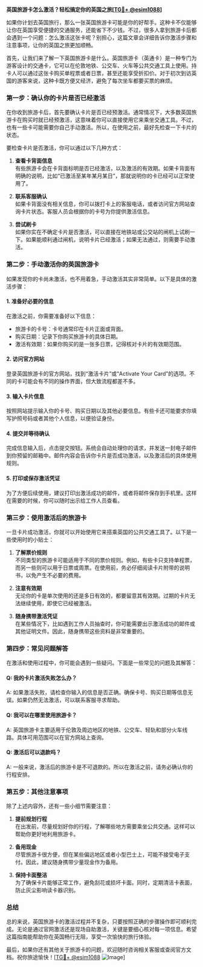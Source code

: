 **英国旅游卡怎么激活？轻松搞定你的英国之旅[[TG💪+ @esim1088](https://t.me/s/esim1088)]**

如果你计划去英国旅行，那么一张英国旅游卡可能是你的好帮手。这种卡不仅能够让你在英国享受便捷的交通服务，还能省下不少钱。不过，很多人拿到旅游卡后都会遇到一个问题：怎么激活这张卡呢？别担心，这篇文章会详细告诉你激活步骤和注意事项，让你的英国之旅更加顺畅。

首先，让我们来了解一下英国旅游卡是什么。英国旅游卡（英通卡）是一种专门为游客设计的交通卡，它可以在伦敦地铁、公交车、火车等公共交通工具上使用。持卡人可以通过这张卡购买单程票或者日票，甚至还能享受折扣价。对于初次到访英国的游客来说，这种卡既方便又经济，避免了每次坐车都要买票的麻烦。

### **第一步：确认你的卡片是否已经激活**

在你收到旅游卡后，首先要确认卡片是否已经预激活。通常情况下，大多数英国旅游卡在购买时就已经预激活，这意味着你可以直接使用它来乘坐交通工具。不过，也有一些卡可能需要你自己手动激活。所以，在使用之前，最好先检查一下卡片的状态。

要检查卡片是否激活，你可以通过以下几种方式：

1. **查看卡背面信息**  
   有些旅游卡会在卡背面标明是否已经激活，以及激活的有效期。如果卡背面有明确的说明，比如“已激活至某年某月某日”，那就说明你的卡已经可以正常使用了。

2. **联系客服确认**  
   如果卡背面没有相关信息，你可以拨打卡上的客服电话，或者访问官方网站查询卡片状态。客服人员会根据你的卡号为你提供激活信息。

3. **尝试刷卡**  
   如果你实在不确定卡片是否激活，可以直接在地铁站或公交站的闸机上试刷一下。如果能顺利通过闸机，说明卡片已经激活；如果无法通过，则需要手动激活。

### **第二步：手动激活你的英国旅游卡**

如果发现你的卡尚未激活，也不用着急，手动激活其实非常简单。以下是具体的激活步骤：

#### **1. 准备好必要的信息**
在激活之前，你需要准备好以下信息：
- 旅游卡的卡号：卡号通常印在卡片正面或背面。
- 购买日期：记录下你购买旅游卡的具体日期。
- 激活有效期：如果你购买的是一张多日票，记得核对卡片的有效期范围。

#### **2. 访问官方网站**
登录英国旅游卡的官方网站，找到“激活卡片”或“Activate Your Card”的选项。不同的卡可能会有不同的操作界面，但大致流程都差不多。

#### **3. 输入卡片信息**
按照网站提示输入你的卡号、购买日期以及其他必要信息。有些卡还可能要求你填写护照号码或者其他个人信息，以便验证身份。

#### **4. 提交并等待确认**
完成信息输入后，点击提交按钮。系统会自动处理你的请求，并发送一封电子邮件到你预留的邮箱中。邮件内容会告诉你卡片是否成功激活，以及激活后的具体使用规则。

#### **5. 打印或保存激活凭证**
为了方便后续使用，建议打印出激活成功的邮件，或者将邮件保存到手机里。这样在需要的时候，你可以随时出示给工作人员查看。

### **第三步：使用激活后的旅游卡**

一旦卡片成功激活，你就可以开始使用它来搭乘英国的公共交通工具了。以下是一些使用时的小贴士：

1. **了解票价规则**  
   不同类型的旅游卡可能适用于不同的票价规则。例如，有些卡只支持单程票，而另一些则可以用于日票或周票。在使用前，务必仔细阅读卡片附带的说明书，以免产生不必要的费用。

2. **注意有效期**  
   无论你的卡是单次使用的还是多日有效的，都要留意其有效期。过期的卡片无法继续使用，即使它已经被激活。

3. **随身携带激活凭证**  
   在某些情况下，比如遇到工作人员抽查时，你可能需要出示激活成功的邮件或其他证明文件。因此，随身携带这些资料是非常重要的。

### **第四步：常见问题解答**

在激活和使用过程中，你可能会遇到一些疑问。下面是一些常见的问题及其解答：

#### **Q: 我的卡片激活失败怎么办？**
A: 如果激活失败，请检查你输入的信息是否正确。确保卡号、购买日期等信息无误。如果仍然无法激活，可以联系客服寻求帮助。

#### **Q: 我可以在哪里使用旅游卡？**
A: 英国旅游卡主要适用于伦敦及周边地区的地铁、公交车、轻轨和部分火车线路。具体可用范围可以在官方网站上查询。

#### **Q: 激活后可以退款吗？**
A: 一般来说，激活后的旅游卡是不可退款的。所以在激活之前，请务必确认你的行程安排。

### **第五步：其他注意事项**

除了上述内容外，还有一些小细节需要注意：

1. **提前规划行程**  
   在出发前，尽量规划好你的行程，了解哪些地方需要乘坐公共交通。这样可以帮助你更好地利用旅游卡。

2. **备用现金**  
   尽管旅游卡很方便，但在某些偏远地区或者小型巴士上，可能不接受电子支付。因此，建议随身携带少量现金作为备用。

3. **保持卡面整洁**  
   为了确保卡片能够正常工作，避免刮花或损坏卡面。同时，定期清洁卡表面，防止灰尘影响读卡器识别。

### **总结**

总的来说，英国旅游卡的激活过程并不复杂，只要按照正确的步骤操作即可顺利完成。无论是通过官网激活还是现场自助激活，关键是要细心核对每一项信息。希望这篇指南能帮助你在英国畅行无阻，享受一次愉快的旅行体验。

最后，如果你还有其他关于旅游卡的问题，欢迎随时咨询相关客服或查阅官方文档。祝你旅途愉快！[[TG💪+ @esim1088](https://t.me/s/esim1088) ![Image](https://i.postimg.cc/4NQfJmqS/Snipaste-2025-05-13-00-14-12.png)]